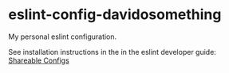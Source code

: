 # eslint-config-davidosomething

My personal eslint configuration.

See installation instructions in the in the eslint developer guide:  
[Shareable Configs](http://eslint.org/docs/developer-guide/shareable-configs)

